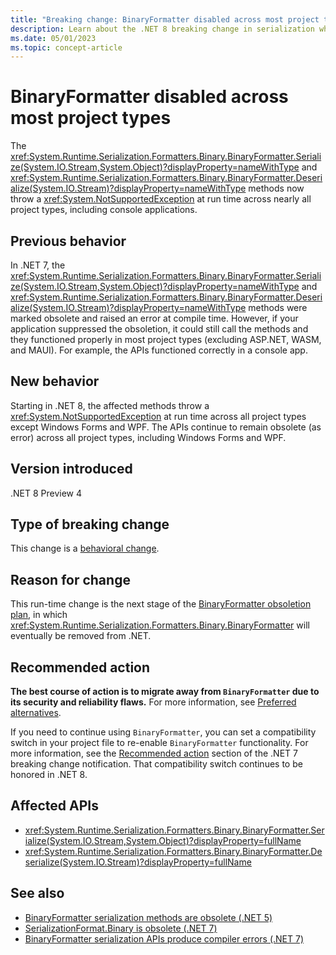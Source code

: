 ```yaml
---
title: "Breaking change: BinaryFormatter disabled across most project types"
description: Learn about the .NET 8 breaking change in serialization where serialize and deserialize methods on BinaryFormatter now throw an exception at run time.
ms.date: 05/01/2023
ms.topic: concept-article
---
```

# BinaryFormatter disabled across most project types

The <xref:System.Runtime.Serialization.Formatters.Binary.BinaryFormatter.Serialize(System.IO.Stream,System.Object)?displayProperty=nameWithType> and <xref:System.Runtime.Serialization.Formatters.Binary.BinaryFormatter.Deserialize(System.IO.Stream)?displayProperty=nameWithType> methods now throw a <xref:System.NotSupportedException> at run time across nearly all project types, including console applications.

## Previous behavior

In .NET 7, the <xref:System.Runtime.Serialization.Formatters.Binary.BinaryFormatter.Serialize(System.IO.Stream,System.Object)?displayProperty=nameWithType> and <xref:System.Runtime.Serialization.Formatters.Binary.BinaryFormatter.Deserialize(System.IO.Stream)?displayProperty=nameWithType> methods were marked obsolete and raised an error at compile time. However, if your application suppressed the obsoletion, it could still call the methods and they functioned properly in most project types (excluding ASP.NET, WASM, and MAUI). For example, the APIs functioned correctly in a console app.

## New behavior

Starting in .NET 8, the affected methods throw a <xref:System.NotSupportedException> at run time across all project types except Windows Forms and WPF. The APIs continue to remain obsolete (as error) across all project types, including Windows Forms and WPF.

## Version introduced

.NET 8 Preview 4

## Type of breaking change

This change is a [behavioral change](../../categories.md#behavioral-change).

## Reason for change

This run-time change is the next stage of the [BinaryFormatter obsoletion plan](https://github.com/dotnet/designs/blob/main/accepted/2020/better-obsoletion/binaryformatter-obsoletion.md), in which <xref:System.Runtime.Serialization.Formatters.Binary.BinaryFormatter> will eventually be removed from .NET.

## Recommended action

**The best course of action is to migrate away from `BinaryFormatter` due to its security and reliability flaws.** For more information, see [Preferred alternatives](../../../../standard/serialization/binaryformatter-security-guide.md#preferred-alternatives).

If you need to continue using `BinaryFormatter`, you can set a compatibility switch in your project file to re-enable `BinaryFormatter` functionality. For more information, see the [Recommended action](../7.0/binaryformatter-apis-produce-errors.md#recommended-action) section of the .NET 7 breaking change notification. That compatibility switch continues to be honored in .NET 8.

## Affected APIs

- <xref:System.Runtime.Serialization.Formatters.Binary.BinaryFormatter.Serialize(System.IO.Stream,System.Object)?displayProperty=fullName>
- <xref:System.Runtime.Serialization.Formatters.Binary.BinaryFormatter.Deserialize(System.IO.Stream)?displayProperty=fullName>

## See also

- [BinaryFormatter serialization methods are obsolete (.NET 5)](../5.0/binaryformatter-serialization-obsolete.md)
- [SerializationFormat.Binary is obsolete (.NET 7)](../7.0/serializationformat-binary.md)
- [BinaryFormatter serialization APIs produce compiler errors (.NET 7)](../7.0/binaryformatter-apis-produce-errors.md)
